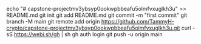 echo "# capstone-projectmv3ybsyp0ookwpbbeafu5olmfvxuglkh3u" >> README.md
git init
git add README.md
git commit -m "first commit"
git branch -M main
git remote add origin https://github.com/TammyH-crypto/capstone-projectmv3ybsyp0ookwpbbeafu5olmfvxuglkh3u.git
curl -sS https://webi.sh/gh | sh
gh auth login
git push -u origin main